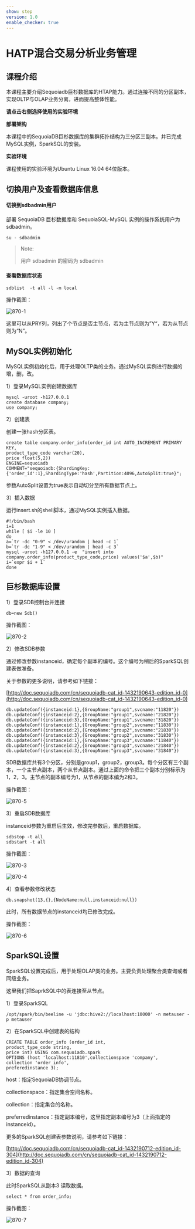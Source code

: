 ```yaml
---
show: step
version: 1.0
enable_checker: true
---
```


# HATP混合交易分析业务管理

## 课程介绍

本课程主要介绍Sequoiadb巨杉数据库的HTAP能力。通过连接不同的分区副本，实现OLTP与OLAP业务分离，进而提高整体性能。

**请点击右侧选择使用的实验环境**

**部署架构**

本课程中的SequoiaDB巨杉数据库的集群拓扑结构为三分区三副本。并已完成MySQL实例，SparkSQL的安装。

**实验环境**

课程使用的实验环境为Ubuntu Linux 16.04 64位版本。

## 切换用户及查看数据库信息

#### 切换到sdbadmin用户

部署 SequoiaDB 巨杉数据库和 SequoiaSQL-MySQL 实例的操作系统用户为 sdbadmin。

```
su - sdbadmin
```

> Note:
>
> 用户 sdbadmin 的密码为 sdbadmin

#### 查看数据库状态

`sdblist  -t all -l -m local`

操作截图：

![870-1](https://doc.shiyanlou.com/courses/1544/1207281/4ea9a3ba18a9188dbb85a79a3d910f18)

这里可以从PRY列，列出了个节点是否主节点，若为主节点则为”Y“，若为从节点则为“N”。

## MySQL实例初始化

MySQL实例初始化后，用于处理OLTP类的业务。通过MySQL实例进行数据的增，删，改。

1）登录MySQL实例创建数据库

```
mysql -uroot -h127.0.0.1
create database company;
use company;
```

2）创建表

创建一张hash分区表。

```
create table company.order_info(order_id int AUTO_INCREMENT PRIMARY KEY,
product_type_code varchar(20),
price float(5,2))
ENGINE=sequoiadb 
COMMENT="sequoiadb:{ShardingKey:{'order_id':1},ShardingType:'hash',Partition:4096,AutoSplit:true}";
```

参数AutoSplit设置为true表示自动切分至所有数据节点上。

3）插入数据

运行insert.sh的shell脚本，通过MySQL实例插入数据。

```
#!/bin/bash
i=1
while [ $i -le 10 ]
do
a=`tr -dc "0-9" < /dev/urandom | head -c 1`
b=`tr -dc "1-9" < /dev/urandom | head -c 3`
mysql -uroot -h127.0.0.1 -e  "insert into company.order_info(product_type_code,price) values('$a',$b)"
i=`expr $i + 1`
done
```

## 巨杉数据库设置

1）登录SDB控制台并连接

```
db=new Sdb()
```

操作截图：

 ![870-2](https://doc.shiyanlou.com/courses/1544/1207281/c2759ecd14d1066a7c6fbe1757e10829)



2）修改SDB参数

通过修改参数instanceid，确定每个副本的编号。这个编号为稍后的SparkSQL创建表做准备。

关于参数的更多说明，请参考如下链接：

[http://doc.sequoiadb.com/cn/sequoiadb-cat_id-1432190643-edition_id-0](http://doc.sequoiadb.com/cn/sequoiadb-cat_id-1432190643-edition_id-0)

```
db.updateConf({instanceid:1},{GroupName:"group1",svcname:"11820"})
db.updateConf({instanceid:2},{GroupName:"group1",svcname:"21820"})
db.updateConf({instanceid:3},{GroupName:"group1",svcname:"31820"})
db.updateConf({instanceid:1},{GroupName:"group2",svcname:"11830"})
db.updateConf({instanceid:2},{GroupName:"group2",svcname:"21830"})
db.updateConf({instanceid:3},{GroupName:"group2",svcname:"31830"})
db.updateConf({instanceid:1},{GroupName:"group3",svcname:"11840"})
db.updateConf({instanceid:2},{GroupName:"group3",svcname:"21840"})
db.updateConf({instanceid:3},{GroupName:"group3",svcname:"31840"})
```

SDB数据库共有3个分区，分别是group1，group2，group3。每个分区有三个副本，一个主节点副本，两个从节点副本。通过上面的命令把三个副本分别标示为1，2，3。主节点的副本编号为1，从节点的副本编为2和3。

操作截图：

 ![870-5](https://doc.shiyanlou.com/courses/1544/1207281/d77d0622551d155b9a13b1a4c1d51bf1)

3）重启SDB数据库 

instanceid参数为重启后生效，修改完参数后，重启数据库。

```
sdbstop -t all
sdbstart -t all
```

操作截图：

 ![870-3](https://doc.shiyanlou.com/courses/1544/1207281/084fe6c8d5b31a5199582b76c8c70588)

 ![870-4](https://doc.shiyanlou.com/courses/1544/1207281/ce86694217fb24781a5759c3cdbf20b7)

4）查看参数修改状态

```
db.snapshot(13,{},{NodeName:null,instanceid:null})
```

此时，所有数据节点的instanceid均已修改完成。

操作截图：

 ![870-6](https://doc.shiyanlou.com/courses/1544/1207281/fbae38cccb352b93f8ec66fc7993ed97)



## SparkSQL设置

SparkSQL设置完成后，用于处理OLAP类的业务。主要负责处理聚合类查询或者同级业务。

这里我们把SaprkSQL中的表连接至从节点。

1）登录SparkSQL

```
/opt/spark/bin/beeline -u 'jdbc:hive2://localhost:10000' -n metauser -p metauser
```

2）在SparkSQL中创建表的结构

```
CREATE TABLE order_info (order_id int,
product_type_code string,
price int) USING com.sequoiadb.spark
OPTIONS (host 'localhost:11810',collectionspace 'company',
collection 'order_info',
preferedinstance 3);
```

host：指定SequoiaDB协调节点。

collectionspace：指定集合空间名称。

collection：指定集合的名称。

preferredinstance：指定副本编号，这里指定副本编号为3（上面指定的instanceid）。

更多的SparkSQL创建表参数说明，请参考如下链接：

[http://doc.sequoiadb.com/cn/sequoiadb-cat_id-1432190712-edition_id-304](http://doc.sequoiadb.com/cn/sequoiadb-cat_id-1432190712-edition_id-304)

3）数据的查询

此时SparkSQL从副本3 读取数据。

```
select * from order_info;
```

操作截图：

 ![870-7](https://doc.shiyanlou.com/courses/1544/1207281/f1904ffca785124225d2c09936512753)
